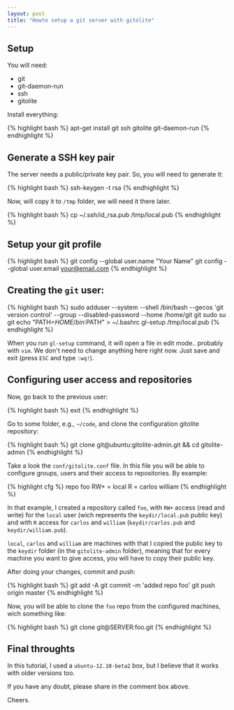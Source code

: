 ```yaml
---
layout: post
title: "Howto setup a git server with gitolite"
---
```


## Setup
You will need:

- git
- git-daemon-run
- ssh
- gitolite

Install everything:

{% highlight bash %}
apt-get install git ssh gitolite git-daemon-run
{% endhighlight %}

## Generate a SSH key pair

The server needs a public/private key pair. So, you will need to generate it:

{% highlight bash %}
ssh-keygen -t rsa
{% endhighlight %}

Now, will copy it to `/tmp` folder, we will need it there later.

{% highlight bash %}
cp ~/.ssh/id_rsa.pub /tmp/local.pub
{% endhighlight %}

## Setup your git profile

{% highlight bash %}
git config --global user.name "Your Name"
git config --global user.email your@email.com
{% endhighlight %}

## Creating the `git` user:

{% highlight bash %}
sudo adduser --system --shell /bin/bash --gecos 'git version control' --group --disabled-password --home /home/git git
sudo su git
echo "PATH=$HOME/bin:$PATH" > ~/.bashrc
gl-setup /tmp/local.pub
{% endhighlight %}

When you run `gl-setup` command, it will open a file in edit mode.. probably with `vim`. We don't need to change anything here right now. Just save and exit (press `ESC` and type `:wq!`).

## Configuring user access and repositories

Now, go back to the previous user:

{% highlight bash %}
exit
{% endhighlight %}

Go to some folder, e.g., `~/code`, and clone the configuration gitolite repository:

{% highlight bash %}
git clone git@ubuntu:gitolite-admin.git && cd gitolite-admin
{% endhighlight %}

Take a look the `conf/gitolite.conf` file. In this file you will be able to configure groups, users and their access to repositories. By example:

{% highlight cfg %}
repo foo
	RW+	= local
	R 	= carlos william
{% endhighlight %}

In that example, I created a repository called `foo`, with `RW+` access (read and write) for the `local` user (wich represents the `keydir/local.pub` public key) and with `R` access for `carlos` and `william` (`keydir/carlos.pub` and `keydir/william.pub`).

`local`, `carlos` and `william` are machines with that I copied the public key to the `keydir` folder (in the `gitolite-admin` folder), meaning that for every machine you want to give access, you will have to copy their public key.

After doing your changes, commit and push:

{% highlight bash %}
git add -A
git commit -m 'added repo foo'
git push origin master
{% endhighlight %}

Now, you will be able to clone the `foo` repo from the configured machines, wich something like:

{% highlight bash %}
git clone git@SERVER:foo.git
{% endhighlight %}


## Final throughts

In this tutorial, I used a `ubuntu-12.10-beta2` box, but I believe that it works with older versions too.

If you have any doubt, please share in the comment box above.

Cheers.
